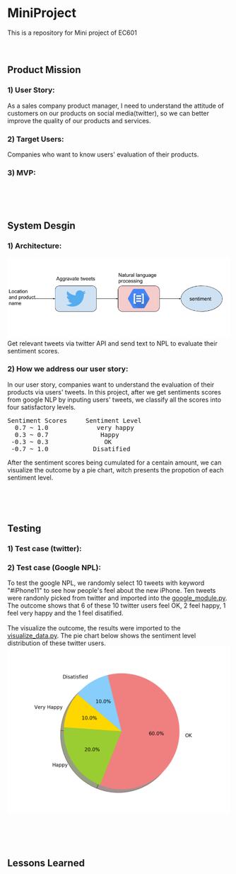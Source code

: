 # MiniProject
This is a repository for Mini project of EC601
<br/> 
<br/> 
<br/> 

## Product Mission

### 1) User Story:
As a sales company product manager, I need to understand the attitude of customers on our products on social media(twitter), so we can better improve the quality of our products and services.

### 2) Target Users:
Companies who want to know users' evaluation of their products.

### 3) MVP:

<br/> 
<br/> 
<br/> 

## System Desgin

### 1) Architecture:
![alt text](docs/sprint1/architecture.png)<br/>
Get relevant tweets via twitter API and send text to NPL to evaluate their sentiment scores.

### 2) How we address our user story:
In our user story, companies want to understand the evaluation of their products via users' tweets. In this project, after we get sentiments scores from google NLP by inputing users' tweets, we classify all the scores into four satisfactory levels.
<pre>
Sentiment Scores     Sentiment Level
  0.7 ~ 1.0             very happy
  0.3 ~ 0.7              Happy
 -0.3 ~ 0.3               OK
 -0.7 ~ 1.0            Disatified
</pre>
After the sentiment scores being cumulated for a centain amount, we can visualize the outcome by a pie chart, witch presents the propotion of each sentiment level.

<br/> 
<br/> 
<br/> 

## Testing

### 1) Test case (twitter):




### 2) Test case (Google NPL):
To test the google NPL, we randomly select 10 tweets with keyword "#iPhone11" to see how people's feel about the new iPhone. Ten tweets were randonly picked from twitter and imported into the [google_module.py](https://github.com/H40Q1/EC601MiniProject/blob/master/modules/google_module.py). The outcome shows that 6 of these 10 twitter users feel OK, 2 feel happy, 1 feel very happy and the 1 feel disatified.<br/>
<br/>
The visualize the outcome, the results were imported to the [visualize_data.py](https://github.com/H40Q1/EC601MiniProject/blob/master/visualize_data.py). The pie chart below shows the sentiment level distribution of these twitter users.<br/>
![test result](docs/testcase01.png)<br/>

<br/> 
<br/> 
<br/> 


## Lessons Learned


